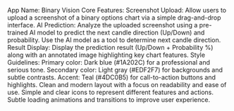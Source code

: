 App Name: Binary Vision
Core Features:
Screenshot Upload: Allow users to upload a screenshot of a binary options chart via a simple drag-and-drop interface.
AI Prediction: Analyze the uploaded screenshot using a pre-trained AI model to predict the next candle direction (Up/Down) and probability. Use the AI model as a tool to determine next candle direction.
Result Display: Display the prediction result (Up/Down + Probability %) along with an annotated image highlighting key chart features.
Style Guidelines:
Primary color: Dark blue (#1A202C) for a professional and serious tone.
Secondary color: Light gray (#EDF2F7) for backgrounds and subtle contrasts.
Accent: Teal (#4DC0B5) for call-to-action buttons and highlights.
Clean and modern layout with a focus on readability and ease of use.
Simple and clear icons to represent different features and actions.
Subtle loading animations and transitions to improve user experience.